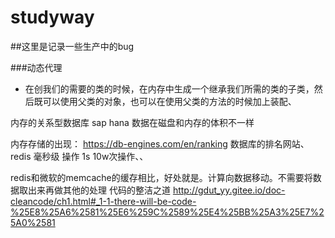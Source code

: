 # studyway
##这里是记录一些生产中的bug

###动态代理
* 在创我们的需要的类的时候，在内存中生成一个继承我们所需的类的子类，然后既可以使用父类的对象，也可以在使用父类的方法的时候加上装配、


内存的关系型数据库
    sap hana
 数据在磁盘和内存的体积不一样   
 
 内存存储的出现：
 https://db-engines.com/en/ranking  数据库的排名网站、
 redis  毫秒级  操作 1s 10w次操作、、
 
 redis和微软的memcache的缓存相比，好处就是。计算向数据移动。不需要将数据取出来再做其他的处理
 代码的整洁之道  http://gdut_yy.gitee.io/doc-cleancode/ch1.html#_1-1-there-will-be-code-%25E8%25A6%2581%25E6%259C%2589%25E4%25BB%25A3%25E7%25A0%2581